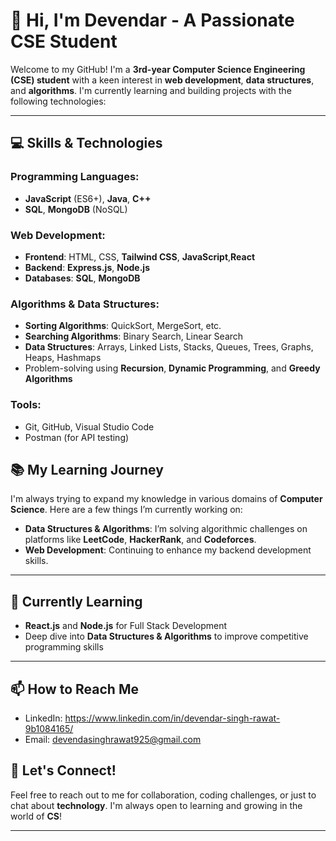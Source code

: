 # 👋 Hi, I'm Devendar - A Passionate CSE Student

Welcome to my GitHub! I'm a **3rd-year Computer Science Engineering (CSE) student** with a keen interest in **web development**, **data structures**, and **algorithms**. I'm currently learning and building projects with the following technologies:

---

## 💻 Skills & Technologies

### Programming Languages:
- **JavaScript** (ES6+), **Java**, **C++**
- **SQL**, **MongoDB** (NoSQL)

### Web Development:
- **Frontend**: HTML, CSS, **Tailwind CSS**, **JavaScript**,**React**
- **Backend**: **Express.js**, **Node.js**
- **Databases**: **SQL**, **MongoDB**

### Algorithms & Data Structures:
- **Sorting Algorithms**: QuickSort, MergeSort, etc.
- **Searching Algorithms**: Binary Search, Linear Search
- **Data Structures**: Arrays, Linked Lists, Stacks, Queues, Trees, Graphs, Heaps, Hashmaps
- Problem-solving using **Recursion**, **Dynamic Programming**, and **Greedy Algorithms**

### Tools:
- Git, GitHub, Visual Studio Code
- Postman (for API testing)


## 📚 My Learning Journey

I'm always trying to expand my knowledge in various domains of **Computer Science**. Here are a few things I’m currently working on:
- **Data Structures & Algorithms**: I’m solving algorithmic challenges on platforms like **LeetCode**, **HackerRank**, and **Codeforces**.
- **Web Development**: Continuing to enhance my backend development skills.



---

## 🌱 Currently Learning
- **React.js** and **Node.js** for Full Stack Development
- Deep dive into **Data Structures & Algorithms** to improve competitive programming skills


---

## 📫 How to Reach Me

- LinkedIn: https://www.linkedin.com/in/devendar-singh-rawat-9b1084165/
- Email: devendasinghrawat925@gmail.com


## 💬 Let's Connect!
Feel free to reach out to me for collaboration, coding challenges, or just to chat about **technology**. I'm always open to learning and growing in the world of **CS**!

---
